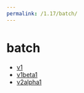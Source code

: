```yaml
---
permalink: /1.17/batch/
---
```


# batch



* [v1](v1/index.md)
* [v1beta1](v1beta1/index.md)
* [v2alpha1](v2alpha1/index.md)